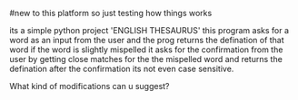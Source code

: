  #new to this platform so just testing how things works

its a simple python project 'ENGLISH THESAURUS' 
this program asks for a word as an input from the user and the prog returns the defination of that word
if the word is slightly mispelled it asks for the confirmation from the user by getting close matches for the the mispelled word and returns the defination after the confirmation
its not even case sensitive.

What kind of modifications can u suggest?
